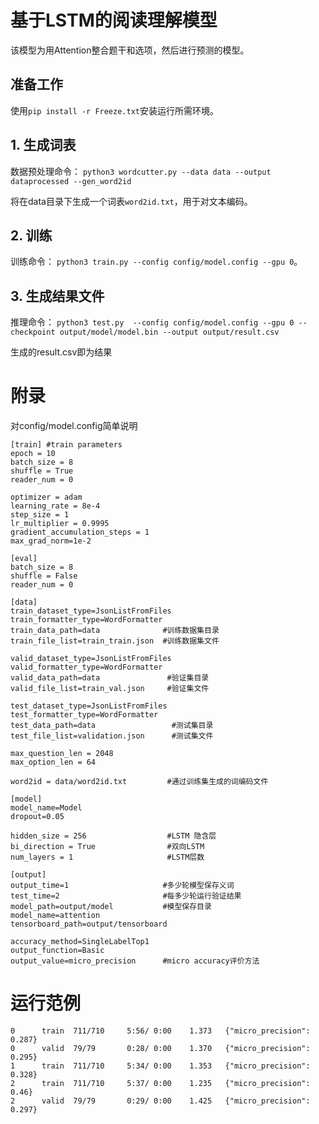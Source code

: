 # 基于LSTM的阅读理解模型
该模型为用Attention整合题干和选项，然后进行预测的模型。

## 准备工作

使用`pip install -r Freeze.txt`安装运行所需环境。

## 1. 生成词表

数据预处理命令： 
``python3 wordcutter.py --data data --output dataprocessed --gen_word2id``

将在data目录下生成一个词表``word2id.txt``，用于对文本编码。

## 2. 训练
训练命令： 
``python3 train.py --config config/model.config --gpu 0``。

## 3. 生成结果文件
推理命令：
``python3 test.py  --config config/model.config --gpu 0 --checkpoint output/model/model.bin --output output/result.csv``

生成的result.csv即为结果

# 附录
对config/model.config简单说明
```
[train] #train parameters
epoch = 10
batch_size = 8
shuffle = True
reader_num = 0

optimizer = adam
learning_rate = 8e-4
step_size = 1
lr_multiplier = 0.9995
gradient_accumulation_steps = 1
max_grad_norm=1e-2

[eval] 
batch_size = 8
shuffle = False
reader_num = 0

[data]
train_dataset_type=JsonListFromFiles
train_formatter_type=WordFormatter
train_data_path=data              #训练数据集目录
train_file_list=train_train.json  #训练数据集文件

valid_dataset_type=JsonListFromFiles
valid_formatter_type=WordFormatter
valid_data_path=data               #验证集目录
valid_file_list=train_val.json     #验证集文件

test_dataset_type=JsonListFromFiles
test_formatter_type=WordFormatter
test_data_path=data                 #测试集目录
test_file_list=validation.json      #测试集文件

max_question_len = 2048
max_option_len = 64

word2id = data/word2id.txt         #通过训练集生成的词编码文件

[model]
model_name=Model
dropout=0.05

hidden_size = 256                  #LSTM 隐含层
bi_direction = True                #双向LSTM
num_layers = 1                     #LSTM层数

[output]
output_time=1                     #多少轮模型保存义词
test_time=2                       #每多少轮运行验证结果
model_path=output/model           #模型保存目录
model_name=attention
tensorboard_path=output/tensorboard

accuracy_method=SingleLabelTop1  
output_function=Basic
output_value=micro_precision      #micro accuracy评价方法
```
# 运行范例

```
0      train  711/710     5:56/ 0:00    1.373   {"micro_precision": 0.287}
0      valid  79/79       0:28/ 0:00    1.370   {"micro_precision": 0.295}
1      train  711/710     5:34/ 0:00    1.353   {"micro_precision": 0.328}
2      train  711/710     5:37/ 0:00    1.235   {"micro_precision": 0.46}
2      valid  79/79       0:29/ 0:00    1.425   {"micro_precision": 0.297}
```